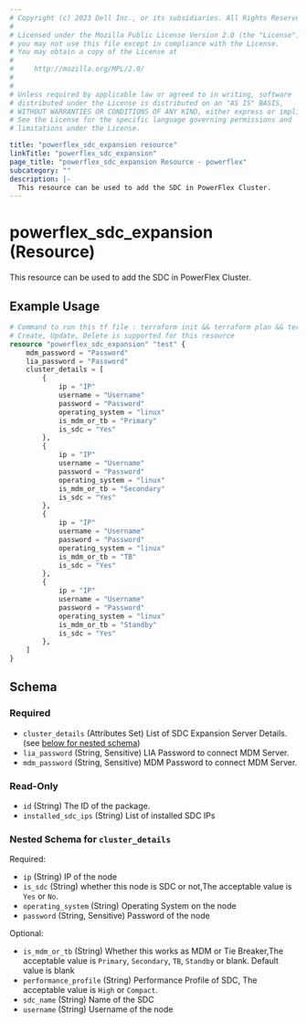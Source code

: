 ```yaml
---
# Copyright (c) 2023 Dell Inc., or its subsidiaries. All Rights Reserved.
# 
# Licensed under the Mozilla Public License Version 2.0 (the "License");
# you may not use this file except in compliance with the License.
# You may obtain a copy of the License at
# 
#     http://mozilla.org/MPL/2.0/
# 
# 
# Unless required by applicable law or agreed to in writing, software
# distributed under the License is distributed on an "AS IS" BASIS,
# WITHOUT WARRANTIES OR CONDITIONS OF ANY KIND, either express or implied.
# See the License for the specific language governing permissions and
# limitations under the License.

title: "powerflex_sdc_expansion resource"
linkTitle: "powerflex_sdc_expansion"
page_title: "powerflex_sdc_expansion Resource - powerflex"
subcategory: ""
description: |-
  This resource can be used to add the SDC in PowerFlex Cluster.
---
```


# powerflex_sdc_expansion (Resource)

This resource can be used to add the SDC in PowerFlex Cluster.


## Example Usage

```terraform
# Command to run this tf file : terraform init && terraform plan && terraform apply
# Create, Update, Delete is supported for this resource
resource "powerflex_sdc_expansion" "test" {
	mdm_password = "Password"
	lia_password = "Password"
	cluster_details = [
		{
			ip = "IP"
			username = "Username"
			password = "Password"
			operating_system = "linux"
			is_mdm_or_tb = "Primary"
			is_sdc = "Yes"
		},
		{
			ip = "IP"
			username = "Username"
			password = "Password"
			operating_system = "linux"
			is_mdm_or_tb = "Secondary"
			is_sdc = "Yes"
		},
		{
			ip = "IP"
			username = "Username"
			password = "Password"
			operating_system = "linux"
			is_mdm_or_tb = "TB"
			is_sdc = "Yes"
	    },
	    {
			ip = "IP"
			username = "Username"
			password = "Password"
			operating_system = "linux"
			is_mdm_or_tb = "Standby"
			is_sdc = "Yes"
   		},
	]
}
```

<!-- schema generated by tfplugindocs -->
## Schema

### Required

- `cluster_details` (Attributes Set) List of SDC Expansion Server Details. (see [below for nested schema](#nestedatt--cluster_details))
- `lia_password` (String, Sensitive) LIA Password to connect MDM Server.
- `mdm_password` (String, Sensitive) MDM Password to connect MDM Server.

### Read-Only

- `id` (String) The ID of the package.
- `installed_sdc_ips` (String) List of installed SDC IPs

<a id="nestedatt--cluster_details"></a>
### Nested Schema for `cluster_details`

Required:

- `ip` (String) IP of the node
- `is_sdc` (String) whether this node is SDC or not,The acceptable value is `Yes` or `No`.
- `operating_system` (String) Operating System on the node
- `password` (String, Sensitive) Password of the node

Optional:

- `is_mdm_or_tb` (String) Whether this works as MDM or Tie Breaker,The acceptable value is `Primary`, `Secondary`, `TB`, `Standby` or blank. Default value is blank
- `performance_profile` (String) Performance Profile of SDC, The acceptable value is `High` or `Compact`.
- `sdc_name` (String) Name of the SDC
- `username` (String) Username of the node


